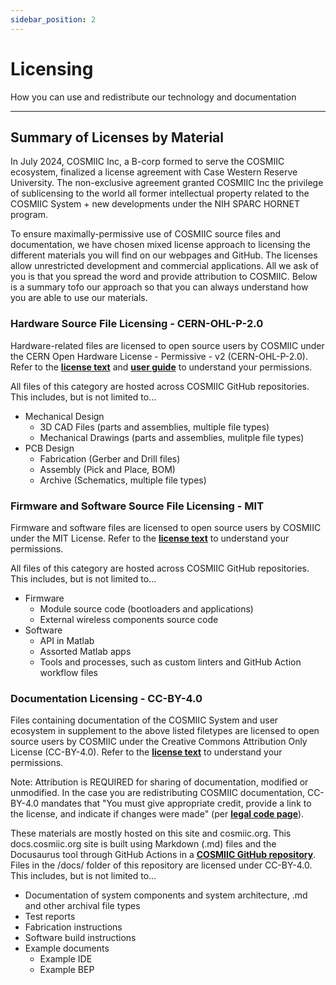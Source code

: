 ```yaml
---
sidebar_position: 2
---
```


# Licensing

How you can use and redistribute our technology and documentation

---

## Summary of Licenses by Material

In July 2024, COSMIIC Inc, a B-corp formed to serve the COSMIIC ecosystem, finalized a license agreement with Case Western Reserve University. The non-exclusive agreement granted COSMIIC Inc the privilege of sublicensing to the world all former intellectual property related to the COSMIIC System + new developments under the NIH SPARC HORNET program.

To ensure maximally-permissive use of COSMIIC source files and documentation, we have chosen mixed license approach to licensing the different materials you will find on our webpages and GitHub. The licenses allow unrestricted development and commercial applications. All we ask of you is that you spread the word and provide attribution to COSMIIC. Below is a summary tofo our approach so that you can always understand how you are able to use our materials.

### Hardware Source File Licensing - CERN-OHL-P-2.0

Hardware-related files are licensed to open source users by COSMIIC under the CERN Open Hardware License - Permissive - v2 (CERN-OHL-P-2.0). Refer to the **[license text](https://ohwr.org/cern_ohl_p_v2.txt)** and **[user guide](https://ohwr.org/project/cernohl/-/wikis/uploads/8a6b5d01f71c207c49493e4d114d61e6/cern_ohl_p_v2_howto.pdf)** to understand your permissions.

All files of this category are hosted across COSMIIC GitHub repositories. This includes, but is not limited to...

- Mechanical Design
    - 3D CAD Files (parts and assemblies, multiple file types)
    - Mechanical Drawings (parts and assemblies, mulitple file types)
- PCB Design
    - Fabrication (Gerber and Drill files)
    - Assembly (Pick and Place, BOM)
    - Archive (Schematics, multiple file types)

### Firmware and Software Source File Licensing - MIT

Firmware and software files are licensed to open source users by COSMIIC under the MIT License. Refer to the **[license text](https://mit-license.org/)** to understand your permissions.

All files of this category are hosted across COSMIIC GitHub repositories. This includes, but is not limited to...

- Firmware
    - Module source code (bootloaders and applications)
    - External wireless components source code
- Software
    - API in Matlab
    - Assorted Matlab apps
    - Tools and processes, such as custom linters and GitHub Action workflow files

### Documentation Licensing - CC-BY-4.0

Files containing documentation of the COSMIIC System and user ecosystem in supplement to the above listed filetypes are licensed to open source users by COSMIIC under the Creative Commons Attribution Only License (CC-BY-4.0). Refer to the **[license text](https://creativecommons.org/licenses/by/4.0/legalcode.txt)** to understand your permissions.

Note: Attribution is REQUIRED for sharing of documentation, modified or unmodified. In the case you are redistributing COSMIIC documentation, CC-BY-4.0 mandates that "You must give appropriate credit, provide a link to the license, and indicate if changes were made" (per **[legal code page](https://creativecommons.org/licenses/by/4.0/legalcode.en)**).

These materials are mostly hosted on this site and cosmiic.org. This docs.cosmiic.org site is built using Markdown (.md) files and the Docusaurus tool through GitHub Actions in a **[COSMIIC GitHub repository](https://github.com/COSMIIC-Inc/Documentation-Source)**. Files in the /docs/ folder of this repository are licensed under CC-BY-4.0. This includes, but is not limited to...

- Documentation of system components and system architecture, .md and other archival file types
- Test reports
- Fabrication instructions
- Software build instructions
- Example documents
    - Example IDE
    - Example BEP